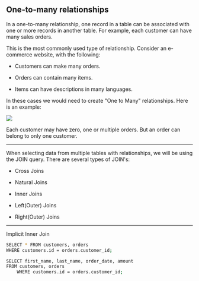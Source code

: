 ## One-to-many relationships

In a one-to-many relationship, one record in a table can be associated with one or more records in another table. For example, each customer can have many sales orders.

This is the most commonly used type of relationship. Consider an e-commerce website, with the following:

* Customers can make many orders.

* Orders can contain many items.

* Items can have descriptions in many languages.

In these cases we would need to create "One to Many" relationships. Here is an example:

![](https://cdn.tutsplus.com/net/uploads/legacy/538_sql3/ss_3.png)

Each customer may have zero, one or multiple orders. But an order can belong to only one customer.

---

When selecting data from multiple tables with relationships, we will be using the JOIN query. There are several types of JOIN's: 

* Cross Joins

* Natural Joins

* Inner Joins

* Left(Outer) Joins

* Right(Outer) Joins

---
Implicit Inner Join
```bash
SELECT * FROM customers, orders 
WHERE customers.id = orders.customer_id;

SELECT first_name, last_name, order_date, amount
FROM customers, orders 
    WHERE customers.id = orders.customer_id;
```
